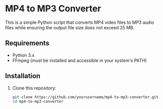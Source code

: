 # MP4 to MP3 Converter

This is a simple Python script that converts MP4 video files to MP3 audio files while ensuring the output file size does not exceed 25 MB.

## Requirements

- Python 3.x
- FFmpeg (must be installed and accessible in your system's PATH)

## Installation

1. Clone this repository:
   ```bash
   git clone https://github.com/yourusername/mp4-to-mp3-converter.git
   cd mp4-to-mp3-converter
